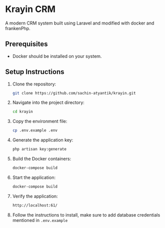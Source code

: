 # Krayin CRM

A modern CRM system built using Laravel and modified with docker and frankenPhp.

## Prerequisites

- Docker should be installed on your system.

## Setup Instructions

1. Clone the repository:
   ```bash
   git clone https://github.com/sachin-atyantik/krayin.git
   ```

2. Navigate into the project directory:
   ```bash
   cd krayin
   ```

3. Copy the environment file:
   ```bash
   cp .env.example .env
   ```
4. Generate the application key:
   ```bash
   php artisan key:generate
   ```
   
5. Build the Docker containers:
   ```bash
   docker-compose build
   ```

6. Start the application:
   ```bash
   docker-compose build
   ```
7. Verify the application:
   ```bash
   http://localhost:61/
   ```
8. Follow the instructions to install, make sure to add database credentials mentioned in `.env.example`
 
